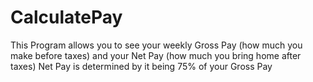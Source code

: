 # CalculatePay
This Program allows you to see your weekly Gross Pay (how much you make before taxes) and your Net Pay (how much you bring home after taxes)
Net Pay is determined by it being 75% of your Gross Pay
